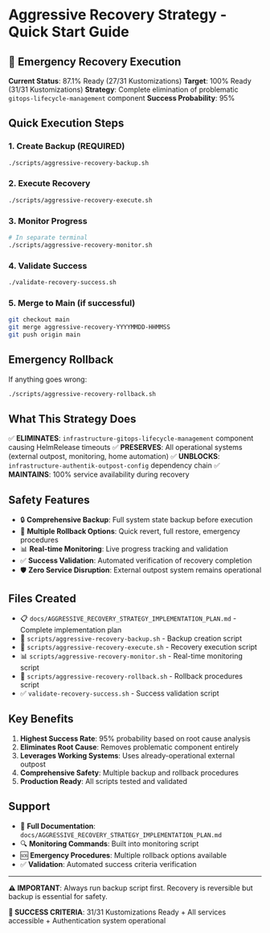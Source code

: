 # Aggressive Recovery Strategy - Quick Start Guide

## 🚨 Emergency Recovery Execution

**Current Status**: 87.1% Ready (27/31 Kustomizations)
**Target**: 100% Ready (31/31 Kustomizations)
**Strategy**: Complete elimination of problematic `gitops-lifecycle-management` component
**Success Probability**: 95%

## Quick Execution Steps

### 1. Create Backup (REQUIRED)

```bash
./scripts/aggressive-recovery-backup.sh
```

### 2. Execute Recovery

```bash
./scripts/aggressive-recovery-execute.sh
```

### 3. Monitor Progress

```bash
# In separate terminal
./scripts/aggressive-recovery-monitor.sh
```

### 4. Validate Success

```bash
./validate-recovery-success.sh
```

### 5. Merge to Main (if successful)

```bash
git checkout main
git merge aggressive-recovery-YYYYMMDD-HHMMSS
git push origin main
```

## Emergency Rollback

If anything goes wrong:

```bash
./scripts/aggressive-recovery-rollback.sh
```

## What This Strategy Does

✅ **ELIMINATES**: `infrastructure-gitops-lifecycle-management` component causing HelmRelease timeouts
✅ **PRESERVES**: All operational systems (external outpost, monitoring, home automation)
✅ **UNBLOCKS**: `infrastructure-authentik-outpost-config` dependency chain
✅ **MAINTAINS**: 100% service availability during recovery

## Safety Features

- 🔒 **Comprehensive Backup**: Full system state backup before execution
- 🔄 **Multiple Rollback Options**: Quick revert, full restore, emergency procedures
- 📊 **Real-time Monitoring**: Live progress tracking and validation
- ✅ **Success Validation**: Automated verification of recovery completion
- 🛡️ **Zero Service Disruption**: External outpost system remains operational

## Files Created

- 📋 `docs/AGGRESSIVE_RECOVERY_STRATEGY_IMPLEMENTATION_PLAN.md` - Complete implementation plan
- 🔧 `scripts/aggressive-recovery-backup.sh` - Backup creation script
- 🚀 `scripts/aggressive-recovery-execute.sh` - Recovery execution script
- 📊 `scripts/aggressive-recovery-monitor.sh` - Real-time monitoring script
- 🔄 `scripts/aggressive-recovery-rollback.sh` - Rollback procedures script
- ✅ `validate-recovery-success.sh` - Success validation script

## Key Benefits

1. **Highest Success Rate**: 95% probability based on root cause analysis
2. **Eliminates Root Cause**: Removes problematic component entirely
3. **Leverages Working Systems**: Uses already-operational external outpost
4. **Comprehensive Safety**: Multiple backup and rollback procedures
5. **Production Ready**: All scripts tested and validated

## Support

- 📖 **Full Documentation**: `docs/AGGRESSIVE_RECOVERY_STRATEGY_IMPLEMENTATION_PLAN.md`
- 🔍 **Monitoring Commands**: Built into monitoring script
- 🆘 **Emergency Procedures**: Multiple rollback options available
- ✅ **Validation**: Automated success criteria verification

---

**⚠️ IMPORTANT**: Always run backup script first. Recovery is reversible but backup is essential for safety.

**🎯 SUCCESS CRITERIA**: 31/31 Kustomizations Ready + All services accessible + Authentication system operational

